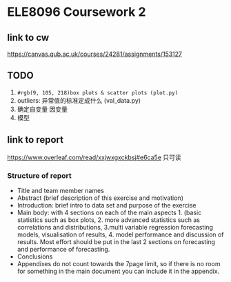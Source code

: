# ELE8096 Coursework 2
## link to cw
https://canvas.qub.ac.uk/courses/24281/assignments/153127

## TODO
1. `#rgb(9, 105, 218)box plots & scatter plots (plot.py)`
2. outliers: 异常值的标准定成什么 (val_data.py)
3. 确定自变量 因变量
4. 模型

## link to report
https://www.overleaf.com/read/xxjwxgxckbsj#e6ca5e
只可读
### Structure of report
- Title and team member names
- Abstract (brief description of this exercise and motivation)
- Introduction: brief intro to data set and purpose of the exercise
- Main body: with 4 sections on each of the main aspects 1. (basic statistics such as box plots, 2. more
advanced statistics such as correlations and distributions, 3.multi variable regression forecasting
models, visualisation of results, 4. model performance and discussion of results. Most effort should
be put in the last 2 sections on forecasting and performance of forecasting.
- Conclusions
- Appendixes do not count towards the 7page limit, so if there is no room for something in the main
document you can include it in the appendix.
